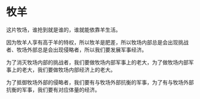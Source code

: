 # 牧羊

这片牧场，谁抢到就是谁的，谁就能依靠羊生活。

因为牧羊人享有高于羊的特权，所以牧羊是肥差，所以牧场内部总是会出现挑战者、牧场外部总是会出现侵略者，所以我们要发展军事经济。

为了消灭牧场内部的挑战者，我们要做牧场内部军事上的老大，为了做牧场内部军事上的老大，我们要做牧场内部经济上的老大。

为了抵御牧场外部的侵略者，我们要有与牧场外部抗衡的军事，为了有与牧场外部抗衡的军事，我们要有对应体量的经济。

